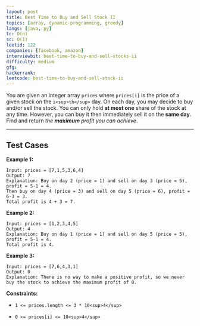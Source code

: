 ```yaml
---
layout: post
title: Best Time to Buy and Sell Stock II
topics: [array, dynamic-programming, greedy]
langs: [java, py]
tc: O(n)
sc: O(1)
leetid: 122
companies: [facebook, amazon]
interviewbit: best-time-to-buy-and-sell-stocks-ii
difficulty: medium
gfg: 
hackerrank: 
leetcode: best-time-to-buy-and-sell-stock-ii
---
```

You are given an integer array `prices` where `prices[i]` is the price of a given stock on the `i<sup>th</sup>` day.
On each day, you may decide to buy and/or sell the stock. You can only hold **at most one** share of the stock at any time. However, you can buy it then immediately sell it on the **same day**.
Find and return *the **maximum** profit you can achieve*.

---
## Test Cases
**Example 1:**
```
Input: prices = [7,1,5,3,6,4]
Output: 7
Explanation: Buy on day 2 (price = 1) and sell on day 3 (price = 5), profit = 5-1 = 4.
Then buy on day 4 (price = 3) and sell on day 5 (price = 6), profit = 6-3 = 3.
Total profit is 4 + 3 = 7.
```
**Example 2:**
```
Input: prices = [1,2,3,4,5]
Output: 4
Explanation: Buy on day 1 (price = 1) and sell on day 5 (price = 5), profit = 5-1 = 4.
Total profit is 4.
```

**Example 3:**

```
Input: prices = [7,6,4,3,1]
Output: 0
Explanation: There is no way to make a positive profit, so we never buy the stock to achieve the maximum profit of 0.
```

**Constraints:**

* `1 <= prices.length <= 3 * 10<sup>4</sup>`

* `0 <= prices[i] <= 10<sup>4</sup>`
